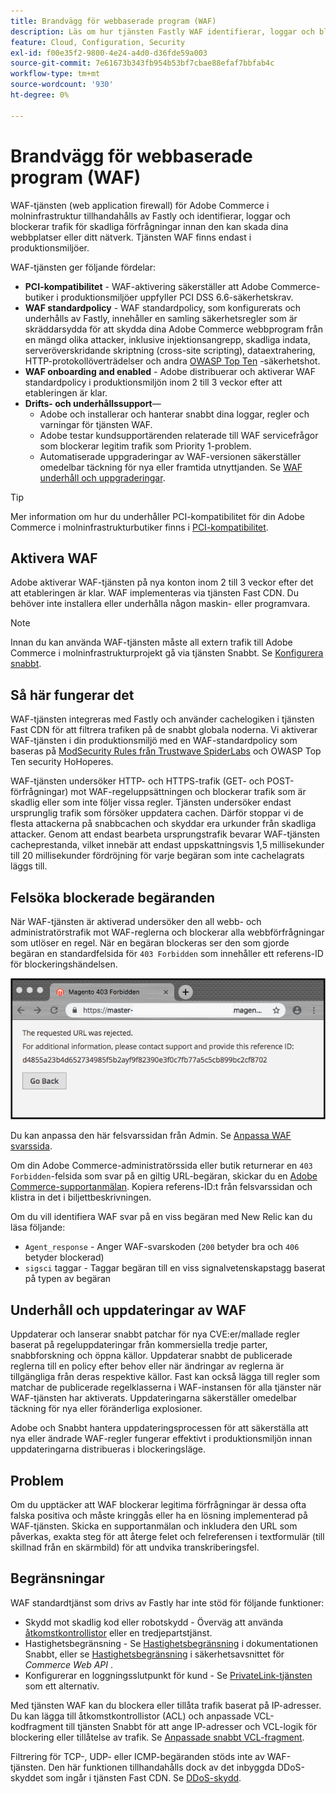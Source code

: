 ```yaml
---
title: Brandvägg för webbaserade program (WAF)
description: Läs om hur tjänsten Fastly WAF identifierar, loggar och blockerar trafik för skadliga förfrågningar innan den kan skada Adobe Commerce nätverk eller webbplatser.
feature: Cloud, Configuration, Security
exl-id: f00e35f2-9800-4e24-a4d0-d36fde59a003
source-git-commit: 7e61673b343fb954b53bf7cbae88efaf7bbfab4c
workflow-type: tm+mt
source-wordcount: '930'
ht-degree: 0%

---
```


# Brandvägg för webbaserade program (WAF)

WAF-tjänsten (web application firewall) för Adobe Commerce i molninfrastruktur tillhandahålls av Fastly och identifierar, loggar och blockerar trafik för skadliga förfrågningar innan den kan skada dina webbplatser eller ditt nätverk. Tjänsten WAF finns endast i produktionsmiljöer.

WAF-tjänsten ger följande fördelar:

- **PCI-kompatibilitet** - WAF-aktivering säkerställer att Adobe Commerce-butiker i produktionsmiljöer uppfyller PCI DSS 6.6-säkerhetskrav.
- **WAF standardpolicy** - WAF standardpolicy, som konfigurerats och underhålls av Fastly, innehåller en samling säkerhetsregler som är skräddarsydda för att skydda dina Adobe Commerce webbprogram från en mängd olika attacker, inklusive injektionsangrepp, skadliga indata, serveröverskridande skriptning (cross-site scripting), dataextrahering, HTTP-protokollöverträdelser och andra [OWASP Top Ten](https://owasp.org/www-project-top-ten/) -säkerhetshot.
- **WAF onboarding and enabled** - Adobe distribuerar och aktiverar WAF standardpolicy i produktionsmiljön inom 2 till 3 veckor efter att etableringen är klar.
- **Drifts- och underhållssupport**—
   - Adobe och installerar och hanterar snabbt dina loggar, regler och varningar för tjänsten WAF.
   - Adobe testar kundsupportärenden relaterade till WAF servicefrågor som blockerar legitim trafik som Priority 1-problem.
   - Automatiserade uppgraderingar av WAF-versionen säkerställer omedelbar täckning för nya eller framtida utnyttjanden. Se [WAF underhåll och uppgraderingar](#waf-maintenance-and-updates).

>[!TIP]
>
>Mer information om hur du underhåller PCI-kompatibilitet för din Adobe Commerce i molninfrastrukturbutiker finns i [PCI-kompatibilitet](https://business.adobe.com/products/magento/pci-compliance.html).

## Aktivera WAF

Adobe aktiverar WAF-tjänsten på nya konton inom 2 till 3 veckor efter det att etableringen är klar. WAF implementeras via tjänsten Fast CDN. Du behöver inte installera eller underhålla någon maskin- eller programvara.

>[!NOTE]
>
>Innan du kan använda WAF-tjänsten måste all extern trafik till Adobe Commerce i molninfrastrukturprojekt gå via tjänsten Snabbt. Se [Konfigurera snabbt](fastly-configuration.md).

## Så här fungerar det

WAF-tjänsten integreras med Fastly och använder cachelogiken i tjänsten Fast CDN för att filtrera trafiken på de snabbt globala noderna. Vi aktiverar WAF-tjänsten i din produktionsmiljö med en WAF-standardpolicy som baseras på [ModSecurity Rules från Trustwave SpiderLabs](https://github.com/owasp-modsecurity/ModSecurity) och OWASP Top Ten security HoHoperes.

WAF-tjänsten undersöker HTTP- och HTTPS-trafik (GET- och POST-förfrågningar) mot WAF-regeluppsättningen och blockerar trafik som är skadlig eller som inte följer vissa regler. Tjänsten undersöker endast ursprunglig trafik som försöker uppdatera cachen. Därför stoppar vi de flesta attackerna på snabbcachen och skyddar era urkunder från skadliga attacker. Genom att endast bearbeta ursprungstrafik bevarar WAF-tjänsten cacheprestanda, vilket innebär att endast uppskattningsvis 1,5 millisekunder till 20 millisekunder fördröjning för varje begäran som inte cachelagrats läggs till.

## Felsöka blockerade begäranden

När WAF-tjänsten är aktiverad undersöker den all webb- och administratörstrafik mot WAF-reglerna och blockerar alla webbförfrågningar som utlöser en regel. När en begäran blockeras ser den som gjorde begäran en standardfelsida för `403 Forbidden` som innehåller ett referens-ID för blockeringshändelsen.

![WAF-felsida](../../assets/cdn/fastly-waf-403-error.png)

Du kan anpassa den här felsvarssidan från Admin. Se [Anpassa WAF svarssida](fastly-custom-response.md#customize-the-waf-error-page).

Om din Adobe Commerce-administratörssida eller butik returnerar en `403 Forbidden`-felsida som svar på en giltig URL-begäran, skickar du en [Adobe Commerce-supportanmälan](https://experienceleague.adobe.com/en/docs/commerce-knowledge-base/kb/help-center-guide/magento-help-center-user-guide#support-case). Kopiera referens-ID:t från felsvarssidan och klistra in det i biljettbeskrivningen.

Om du vill identifiera WAF svar på en viss begäran med New Relic kan du läsa följande:

- `Agent_response` - Anger WAF-svarskoden (`200` betyder bra och `406` betyder blockerad)
- `sigsci` taggar - Taggar begäran till en viss signalvetenskapstagg baserat på typen av begäran

## Underhåll och uppdateringar av WAF

Uppdaterar och lanserar snabbt patchar för nya CVE:er/mallade regler baserat på regeluppdateringar från kommersiella tredje parter, snabbforskning och öppna källor. Uppdaterar snabbt de publicerade reglerna till en policy efter behov eller när ändringar av reglerna är tillgängliga från deras respektive källor. Fast kan också lägga till regler som matchar de publicerade regelklasserna i WAF-instansen för alla tjänster när WAF-tjänsten har aktiverats. Uppdateringarna säkerställer omedelbar täckning för nya eller föränderliga explosioner.

Adobe och Snabbt hantera uppdateringsprocessen för att säkerställa att nya eller ändrade WAF-regler fungerar effektivt i produktionsmiljön innan uppdateringarna distribueras i blockeringsläge.

## Problem

Om du upptäcker att WAF blockerar legitima förfrågningar är dessa ofta falska positiva och måste kringgås eller ha en lösning implementerad på WAF-tjänsten. Skicka en supportanmälan och inkludera den URL som påverkas, exakta steg för att återge felet och felreferensen i textformulär (till skillnad från en skärmbild) för att undvika transkriberingsfel.

## Begränsningar

WAF standardtjänst som drivs av Fastly har inte stöd för följande funktioner:

- Skydd mot skadlig kod eller robotskydd - Överväg att använda [åtkomstkontrollistor](./fastly-vcl-allowlist.md) eller en tredjepartstjänst.
- Hastighetsbegränsning - Se [Hastighetsbegränsning](https://github.com/fastly/fastly-magento2/blob/master/Documentation/Guides/RATE-LIMITING.md) i dokumentationen Snabbt, eller se [Hastighetsbegränsning](https://developer.adobe.com/commerce/webapi/get-started/rate-limiting/) i säkerhetsavsnittet för _Commerce Web API_ .
- Konfigurerar en loggningsslutpunkt för kund - Se [PrivateLink-tjänsten](../development/privatelink-service.md) som ett alternativ.

Med tjänsten WAF kan du blockera eller tillåta trafik baserat på IP-adresser. Du kan lägga till åtkomstkontrollistor (ACL) och anpassade VCL-kodfragment till tjänsten Snabbt för att ange IP-adresser och VCL-logik för blockering eller tillåtelse av trafik. Se [Anpassade snabbt VCL-fragment](fastly-vcl-custom-snippets.md).

Filtrering för TCP-, UDP- eller ICMP-begäranden stöds inte av WAF-tjänsten. Den här funktionen tillhandahålls dock av det inbyggda DDoS-skyddet som ingår i tjänsten Fast CDN. Se [DDoS-skydd](fastly.md#ddos-protection).
